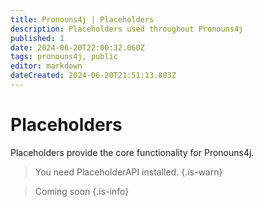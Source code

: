 ```yaml
---
title: Pronouns4j | Placeholders
description: Placeholders used throughout Pronouns4j
published: 1
date: 2024-06-20T22:00:32.060Z
tags: pronouns4j, public
editor: markdown
dateCreated: 2024-06-20T21:51:13.803Z
---
```


# Placeholders
Placeholders provide the core functionality for Pronouns4j. 
> You need PlaceholderAPI installed.
{.is-warn}

> Coming soon
{.is-info}